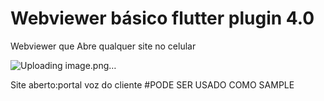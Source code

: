 # Webviewer básico flutter plugin 4.0

Webviewer que Abre qualquer site no celular 

![Uploading image.png…]()

Site aberto:portal voz do cliente
#PODE SER USADO COMO SAMPLE
